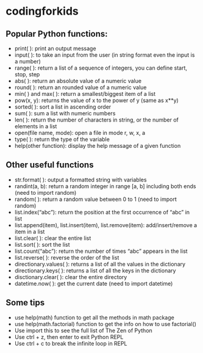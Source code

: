 # codingforkids

## Popular Python functions:
* print( ): print an output message
* input( ): to take an input from the user (in string format even the input is a number)
* range( ): return a list of a sequence of integers, you can define start, stop, step
* abs( ): return an absolute value of a numeric value
* round( ): return an rounded value of a numeric value
* min( ) and max( ): return a smallest/biggest item of a list 
* pow(x, y): returns the value of x to the power of y (same as x**y)
* sorted( ): sort a list in ascending order
* sum( ): sum a list with numeric numbers
* len( ): return the number of characters in string, or the number of elements in a list
* open(file name, mode): open a file in mode r, w, x, a
* type( ): return the type of the variable  
* help(other function): display the help message of a given function

## Other useful functions
* str.format( ): output a formatted string with variables
* randint(a, b): return a random integer in range [a, b] including both ends (need to import random)
* random( ): return a random value between 0 to 1 (need to import random)
* list.index(“abc”): return the position at the first occurrence of “abc” in list
* list.append(item), list.insert(item), list.remove(item): add/insert/remove a item in a list
* list.clear( ): clear the entire list
* list.sort( ): sort the list
* list.count(“abc”): return the number of times “abc” appears in the list
* list.reverse( ): reverse the order of the list
* directionary.values( ): returns a list of all the values in the dictionary
* directionary.keys( ): returns a list of all the keys in the dictionary
* disctionary.clear( ): clear the entire directory
* datetime.now( ):  get the current date (need to import datetime)


## Some tips
* use help(math) function to get all the methods in math package
* use help(math.factorial) function to get the info on how to use factorial()  
* Use import this to see the full list of The Zen of Python
* Use ctrl + z, then enter to exit Python REPL
* Use ctrl + c to break the infinite loop in REPL




